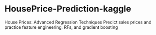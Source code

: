 # HousePrice-Prediction-kaggle
House Prices: Advanced Regression Techniques Predict sales prices and practice feature engineering, RFs, and gradient boosting
